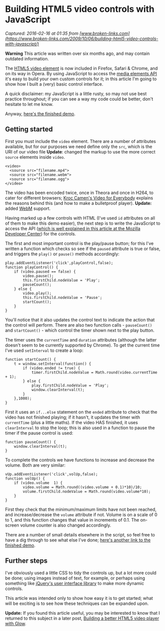 # Building HTML5 video controls with JavaScript

_Captured: 2016-02-16 at 01:35 from [www.broken-links.com](https://www.broken-links.com/2009/10/06/building-html5-video-controls-with-javascript/)_

**Warning** This article was written over six months ago, and may contain outdated information.

The [HTML5 video element](http://www.whatwg.org/specs/web-apps/current-work/multipage/video.html#video) is now included in Firefox, Safari & Chrome, and on its way in Opera. By using JavaScript to access the [media elements API](http://www.whatwg.org/specs/web-apps/current-work/multipage/media-elements.html#media-elements) it's easy to build your own custom controls for it; in this article I'm going to show how I built a (very) basic control interface.

A quick disclaimer: my JavaScript is a little rusty, so may not use best practice throughout; if you can see a way my code could be better, don't hesitate to let me know.

Anyway, [here's the finished demo](https://www.broken-links.com/tests/video/).

## Getting started

First you must include the `video` element. There are a number of attributes available, but for our purposes we need define only the `src`, which is the URI of our video file **Update**: changed the markup to use the more correct `source` elements inside `video`.
    
    
    <video>
      <source src="filename.mp4">
      <source src="filename.webm">
      <source src="filename.ogg">
    </video>

The video has been encoded twice, once in Theora and once in H264, to cater for different browsers; [Kroc Camen's Video for Everybody](http://camendesign.com/code/video_for_everybody) explains the reasons behind this (and how to make a bulletproof player). **Update:** added [WebM](http://www.webmproject.org/) support.

Having marked up a few controls with HTML (I've used `id` attributes on all of them to make this demo easier), the next step is to write the JavaScript to access the API ([which is well explained in this article at the Mozilla Developer Center](https://developer.mozilla.org/En/NsIDOMHTMLMediaElement)) for the controls.

The first and most important control is the play/pause button; for this I've written a function which checks so see if the `paused` attribute is true or false, and triggers the `play()` or `pause()` methods accordingly:
    
    
    play.addEventListener('click',playControl,false);
    function playControl() {
        if (video.paused == false) {
            video.pause();
            this.firstChild.nodeValue = 'Play';
            pauseCount();
        } else {
            video.play();
            this.firstChild.nodeValue = 'Pause';
            startCount();
        }
    }

You'll notice that it also updates the control text to indicate the action that the control will perform. There are also two function calls - `pauseCount()` and `startCount()` - which control the timer shown next to the play button.

The timer uses the `currentTime` and `duration` attributes (although the latter doesn't seem to be currently supported by Chrome). To get the current time I've used `setInterval` to create a loop:
    
    
    function startCount() {
        t = window.setInterval(function() {
            if (video.ended != true) {
                timer.firstChild.nodeValue = Math.round(video.currentTime + 1);
            } else {
                play.firstChild.nodeValue = 'Play';
                window.clearInterval(t);
            }
        },1000);		
    }

First it uses an `if...else` statement on the `ended` attribute to check that the video has not finished playing; if it hasn't, it updates the timer with `currentTime` (plus a little maths). If the video HAS finished, it uses `clearInterval` to stop the loop; this is also used in a function to pause the timer if the pause control is used:
    
    
    function pauseCount() {
        window.clearInterval(t);
    }

To complete the controls we have functions to increase and decrease the volume. Both are very similar:
    
    
    vUp.addEventListener('click',volUp,false);
    function volUp() {
        if (video.volume  1) {
            video.volume = Math.round((video.volume + 0.1)*10)/10;
            volume.firstChild.nodeValue = Math.round(video.volume*10);
        }
    }

First they check that the minimum/maximum limits have not been reached, and increase/decrease the `volume` attribute if not. Volume is on a scale of 0 to 1, and this function changes that value in increments of 0.1. The on-screen volume counter is also changed accordingly.

There are a number of small details elsewhere in the script, so feel free to have a dig through to see what else I've done; [here's another link to the finished demo](https://www.broken-links.com/tests/video/).

## Further steps

I've obviously used a little CSS to tidy the controls up, but a lot more could be done; using images instead of text, for example, or perhaps using something like [jQuery's user interface library](http://jqueryui.com/) to make more dynamic controls.

This article was intended only to show how easy it is to get started; what will be exciting is to see how these techniques can be expanded upon.

**Update:** If you found this article useful, you may be interested to know that I returned to this subject in a later post, [Building a better HTML5 video player with Glow](https://www.broken-links.com/2010/04/14/building-a-better-html5-video-player-with-glow/).
